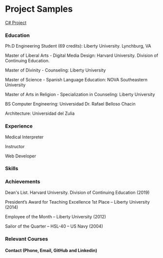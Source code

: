 # Project Samples
[C# Project]() 

### Education
Ph.D Engineering Student (69 credits): Liberty University. Lynchburg, VA

Master of Liberal Arts - Digital Media Design: Harvard University. Division of Continuing Education.

Master of Divinity - Counseling: Liberty University

Master of Science - Spanish Language Education: NOVA Southeastern University

Master of Arts in Religion - Specialization in Counseling: Liberty University

BS Computer Engineering: Universidad Dr. Rafael Belloso Chacin

Architecture: Universidad del Zulia

### Experience
Medical Interpreter

Instructor

Web Developer

### Skills


### Achievements
Dean's List. Harvard University. Division of Continuing Education (2019)

President’s Award for Teaching Excellence 1st Place – Liberty University (2014)

Employee of the Month – Liberty University (2012)

Sailor of the Quarter – HSL-40 – US Navy (2004)

### Relevant Courses

#### Contact (Phone, Email, GitHub and Linkedin)



